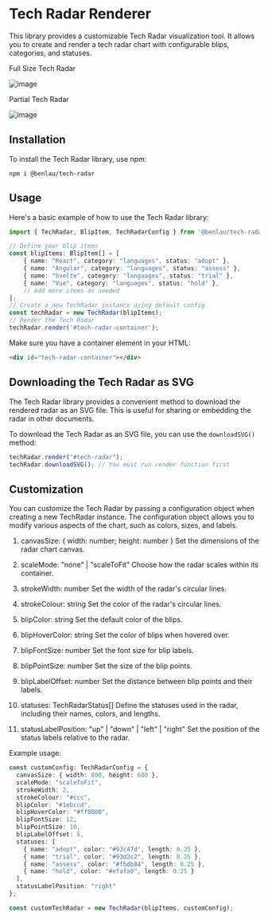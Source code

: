 # Tech Radar Renderer

This library provides a customizable Tech Radar visualization tool. It allows you to create and render a tech radar chart with configurable blips, categories, and statuses.

Full Size Tech Radar

![image](https://github.com/user-attachments/assets/0ddae351-7260-43dd-bc97-3c4e3fadba0a)

Partial Tech Radar

![image](https://github.com/user-attachments/assets/aadf0cbd-64aa-4b8a-b658-df04cc52a36a)

## Installation

To install the Tech Radar library, use npm:

```
npm i @benlau/tech-radar
```

## Usage

Here's a basic example of how to use the Tech Radar library:

```typescript
import { TechRadar, BlipItem, TechRadarConfig } from '@benlau/tech-radar';

// Define your blip items
const blipItems: BlipItem[] = [
    { name: "React", category: "languages", status: "adopt" },
    { name: "Angular", category: "languages", status: "assess" },
    { name: "Svelte", category: "languages", status: "trial" },
    { name: "Vue", category: "languages", status: "hold" },
    // Add more items as needed
];
// Create a new TechRadar instance using default config
const techRadar = new TechRadar(blipItems);
// Render the Tech Radar
techRadar.render('#tech-radar-container');
```

Make sure you have a container element in your HTML:

```html
<div id="tech-radar-container"></div>
```


## Downloading the Tech Radar as SVG

The Tech Radar library provides a convenient method to download the rendered radar as an SVG file. This is useful for sharing or embedding the radar in other documents.

To download the Tech Radar as an SVG file, you can use the `downloadSVG()` method:

```typescript
techRadar.render("#tech-radar");
techRadar.downloadSVG(); // You must run render function first
```

## Customization

You can customize the Tech Radar by passing a configuration object when creating a new TechRadar instance. The configuration object allows you to modify various aspects of the chart, such as colors, sizes, and labels.


1. canvasSize: { width: number; height: number }
   Set the dimensions of the radar chart canvas.

2. scaleMode: "none" | "scaleToFit"
   Choose how the radar scales within its container.

3. strokeWidth: number
   Set the width of the radar's circular lines.

4. strokeColour: string
   Set the color of the radar's circular lines.

5. blipColor: string
   Set the default color of the blips.

6. blipHoverColor: string
   Set the color of blips when hovered over.

7. blipFontSize: number
   Set the font size for blip labels.

8. blipPointSize: number
   Set the size of the blip points.

9. blipLabelOffset: number
   Set the distance between blip points and their labels.

10. statuses: TechRadarStatus[]
    Define the statuses used in the radar, including their names, colors, and lengths.

11. statusLabelPosition: "up" | "down" | "left" | "right"
    Set the position of the status labels relative to the radar.

Example usage:

```typescript
const customConfig: TechRadarConfig = {
  canvasSize: { width: 800, height: 600 },
  scaleMode: "scaleToFit",
  strokeWidth: 2,
  strokeColour: "#ccc",
  blipColor: "#1ebccd",
  blipHoverColor: "#ff0000",
  blipFontSize: 12,
  blipPointSize: 10,
  blipLabelOffset: 5,
  statuses: [
    { name: "adopt", color: "#93c47d", length: 0.25 },
    { name: "trial", color: "#93d2c2", length: 0.25 },
    { name: "assess", color: "#fbdb84", length: 0.25 },
    { name: "hold", color: "#efafa9", length: 0.25 }
  ],
  statusLabelPosition: "right"
};

const customTechRadar = new TechRadar(blipItems, customConfig);
```
